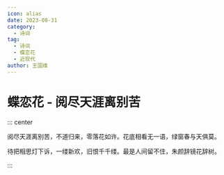 ```yaml
---
icon: alias
date: 2023-08-31
category:
  - 诗词
tag:
  - 诗词
  - 蝶恋花
  - 近现代
author: 王国维
---
```


# 蝶恋花 - 阅尽天涯离别苦

<!-- more -->

::: center

阅尽天涯离别苦，不道归来，零落花如许。花底相看无一语，绿窗春与天俱莫。

待把相思灯下诉，一缕新欢，旧恨千千缕。最是人间留不住，朱颜辞镜花辞树。

:::